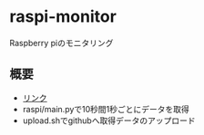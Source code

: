 # raspi-monitor
Raspberry piのモニタリング

## 概要
* [リンク](https://asha-ndf.github.io/raspi-monitor/)
* raspi/main.pyで10秒間1秒ごとにデータを取得
* upload.shでgithubへ取得データのアップロード